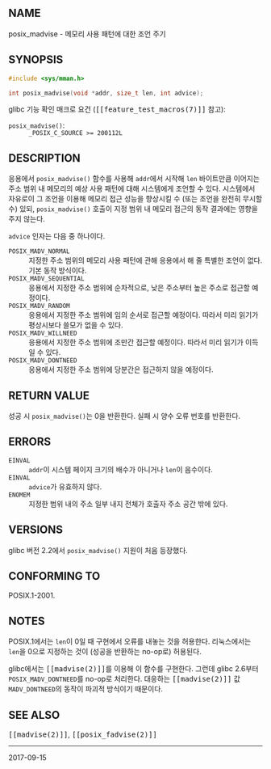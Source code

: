 ## NAME

posix_madvise - 메모리 사용 패턴에 대한 조언 주기

## SYNOPSIS

```c
#include <sys/mman.h>

int posix_madvise(void *addr, size_t len, int advice);
```

glibc 기능 확인 매크로 요건 (<tt>[[feature_test_macros(7)]]</tt> 참고):

<dl>
<dt><code>posix_madvise()</code>:</dt>
<dd><code>_POSIX_C_SOURCE >= 200112L</code></dd>
</dl>

## DESCRIPTION

응용에서 `posix_madvise()` 함수를 사용해 `addr`에서 시작해 `len` 바이트만큼 이어지는 주소 범위 내 메모리의 예상 사용 패턴에 대해 시스템에게 조언할 수 있다. 시스템에서 자유로이 그 조언을 이용해 메모리 접근 성능을 향상시킬 수 (또는 조언을 완전히 무시할 수) 있되, `posix_madvise()` 호출이 지정 범위 내 메모리 접근의 동작 결과에는 영향을 주지 않는다.

`advice` 인자는 다음 중 하나이다.

<dl>
<dt><code>POSIX_MADV_NORMAL</code></dt>
<dd>지정한 주소 범위의 메모리 사용 패턴에 관해 응용에서 해 줄 특별한 조언이 없다. 기본 동작 방식이다.</dd>

<dt><code>POSIX_MADV_SEQUENTIAL</code></dt>
<dd>응용에서 지정한 주소 범위에 순차적으로, 낮은 주소부터 높은 주소로 접근할 예정이다.</dd>

<dt><code>POSIX_MADV_RANDOM</code></dt>
<dd>응용에서 지정한 주소 범위에 임의 순서로 접근할 예정이다. 따라서 미리 읽기가 평상시보다 쓸모가 없을 수 있다.</dd>

<dt><code>POSIX_MADV_WILLNEED</code></dt>
<dd>응용에서 지정한 주소 범위에 조만간 접근할 예정이다. 따라서 미리 읽기가 이득일 수 있다.</dd>

<dt><code>POSIX_MADV_DONTNEED</code></dt>
<dd>응용에서 지정한 주소 범위에 당분간은 접근하지 않을 예정이다.</dd>
</dl>

## RETURN VALUE

성공 시 `posix_madvise()`는 0을 반환한다. 실패 시 양수 오류 번호를 반환한다.

## ERRORS

<dl>
<dt><code>EINVAL</code></dt>
<dd><code>addr</code>이 시스템 페이지 크기의 배수가 아니거나 <code>len</code>이 음수이다.</dd>
<dt><code>EINVAL</code></dt>
<dd><code>advice</code>가 유효하지 않다.</dd>
<dt><code>ENOMEM</code></dt>
<dd>지정한 범위 내의 주소 일부 내지 전체가 호출자 주소 공간 밖에 있다.</dd>
</dl>

## VERSIONS

glibc 버전 2.2에서 `posix_madvise()` 지원이 처음 등장했다.

## CONFORMING TO

POSIX.1-2001.

## NOTES

POSIX.1에서는 `len`이 0일 때 구현에서 오류를 내놓는 것을 허용한다. 리눅스에서는 `len`을 0으로 지정하는 것이 (성공을 반환하는 no-op로) 허용된다.

glibc에서는 <tt>[[madvise(2)]]</tt>를 이용해 이 함수를 구현한다. 그런데 glibc 2.6부터 `POSIX_MADV_DONTNEED`를 no-op로 처리한다. 대응하는 <tt>[[madvise(2)]]</tt> 값 `MADV_DONTNEED`의 동작이 파괴적 방식이기 때문이다.

## SEE ALSO

<tt>[[madvise(2)]]</tt>, <tt>[[posix_fadvise(2)]]</tt>

----

2017-09-15
